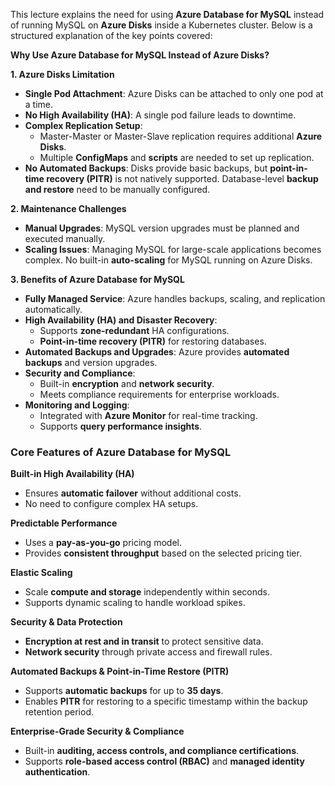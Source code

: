 This lecture explains the need for using **Azure Database for MySQL** instead of running MySQL on **Azure Disks** inside a Kubernetes cluster. Below is a structured explanation of the key points covered:

**Why Use Azure Database for MySQL Instead of Azure Disks?**

**1. Azure Disks Limitation**
   - **Single Pod Attachment**: Azure Disks can be attached to only one pod at a time.
   - **No High Availability (HA)**: A single pod failure leads to downtime.
   - **Complex Replication Setup**:
     - Master-Master or Master-Slave replication requires additional **Azure Disks**.
     - Multiple **ConfigMaps** and **scripts** are needed to set up replication.
   - **No Automated Backups**: Disks provide basic backups, but **point-in-time recovery (PITR)** is not natively supported. Database-level **backup and restore** need to be manually configured.

**2. Maintenance Challenges**
   - **Manual Upgrades**: MySQL version upgrades must be planned and executed manually.
   - **Scaling Issues**: Managing MySQL for large-scale applications becomes complex. No built-in **auto-scaling** for MySQL running on Azure Disks.

**3. Benefits of Azure Database for MySQL**
   - **Fully Managed Service**: Azure handles backups, scaling, and replication automatically.
   - **High Availability (HA) and Disaster Recovery**:
     - Supports **zone-redundant** HA configurations.
     - **Point-in-time recovery (PITR)** for restoring databases.
   - **Automated Backups and Upgrades**: Azure provides **automated backups** and version upgrades.
   - **Security and Compliance**:
     - Built-in **encryption** and **network security**.
     - Meets compliance requirements for enterprise workloads.
   - **Monitoring and Logging**:
     - Integrated with **Azure Monitor** for real-time tracking.
     - Supports **query performance insights**.

### **Core Features of Azure Database for MySQL**
**Built-in High Availability (HA)**
- Ensures **automatic failover** without additional costs.
- No need to configure complex HA setups.

**Predictable Performance**
- Uses a **pay-as-you-go** pricing model.
- Provides **consistent throughput** based on the selected pricing tier.

**Elastic Scaling**
   - Scale **compute and storage** independently within seconds.
   - Supports dynamic scaling to handle workload spikes.

**Security & Data Protection**
   - **Encryption at rest and in transit** to protect sensitive data.
   - **Network security** through private access and firewall rules.

**Automated Backups & Point-in-Time Restore (PITR)**
   - Supports **automatic backups** for up to **35 days**.
   - Enables **PITR** for restoring to a specific timestamp within the backup retention period.

**Enterprise-Grade Security & Compliance**
   - Built-in **auditing, access controls, and compliance certifications**.
   - Supports **role-based access control (RBAC)** and **managed identity authentication**.



